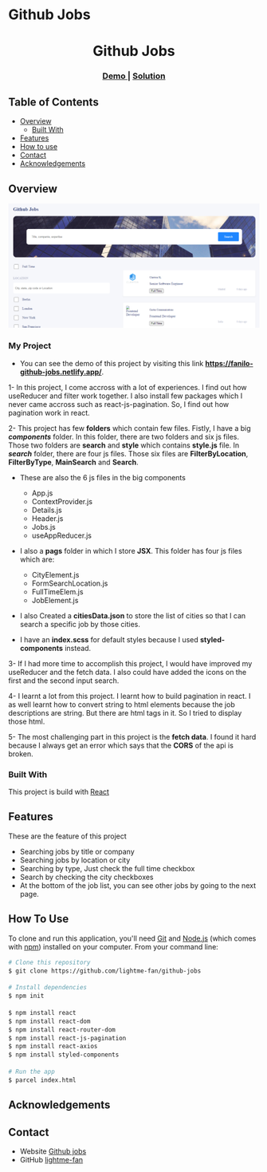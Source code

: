 # Github Jobs

<h1 align="center">Github Jobs</h1>

<div align="center">
  <h3>
    <a href="https://fanilo-github-jobs.netlify.app/">
      Demo
    </a>
    <span> | </span>
    <a href="https://github.com/lightme-fan/github-jobs">
      Solution
    </a>
  </h3>
</div>

<!-- TABLE OF CONTENTS -->

## Table of Contents

-   [Overview](#overview)
    -   [Built With](#built-with)
-   [Features](#features)
-   [How to use](#how-to-use)
-   [Contact](#contact)
-   [Acknowledgements](#acknowledgements)

<!-- OVERVIEW -->

## Overview

![screenshot](./assets/screeshot.png)

### My Project

- You can see the demo of this project by visiting this link **https://fanilo-github-jobs.netlify.app/**.

1- In this project, I come accross with a lot of experiences. I find out how useReducer and filter work together. I also install few packages which I never came accross such as react-js-pagination. So, I find out how pagination work in react.

2- This project has few **folders** which contain few files. Fistly, I have a big ***components*** folder. In this folder, there are two folders and six js files. Those two folders are **search** and **style** which contains **style.js** file. In ***search*** folder, there are four js files. Those six files are **FilterByLocation**, **FilterByType**, **MainSearch** and **Search**.

- These are also the 6 js files in the big components
  - App.js
  - ContextProvider.js
  - Details.js
  - Header.js
  - Jobs.js
  - useAppReducer.js

- I also a **pags** folder in which I store **JSX**. This folder has four js files which are:
  - CityElement.js
  - FormSearchLocation.js
  - FullTimeElem.js
  - JobElement.js

- I also Created a **citiesData.json** to store the list of cities so that I can search a specific job by those cities.

- I have an **index.scss** for default styles because I used **styled-components** instead. 

3- If I had more time to accomplish this project, I would have improved my useReducer and the fetch data. I also could have added the icons on the first and the second input search. 

4- I learnt a lot from this project. I learnt how to build pagination in react. I as well learnt how to convert string to html elements because the job descriptions are string. But there are html tags in it. So I tried to display those html.

5- The most challenging part in this project is the **fetch data**. I found it hard because I always get an error which says that the **CORS** of the api is broken.

### Built With
This project is build with [React](https://reactjs.org/)

## Features
These are the feature of this project

- Searching jobs by title or company
- Searching jobs by location or city
- Searching by type, Just check the full time checkbox
- Search by checking the city checkboxes
- At the bottom of the job list, you can see other jobs by going to the next page.

## How To Use

To clone and run this application, you'll need [Git](https://git-scm.com) and [Node.js](https://nodejs.org/en/download/) (which comes with [npm](http://npmjs.com)) installed on your computer. From your command line:

```bash
# Clone this repository
$ git clone https://github.com/lightme-fan/github-jobs

# Install dependencies
$ npm init

$ npm install react
$ npm install react-dom
$ npm install react-router-dom
$ npm install react-js-pagination
$ npm install react-axios
$ npm install styled-components

# Run the app
$ parcel index.html
```

## Acknowledgements

<!-- This section should list any articles or add-ons/plugins that helps you to complete the project. This is optional but it will help you in the future. For example: -->

## Contact

-   Website [Github jobs](https://fanilo-github-jobs.netlify.app/)
-   GitHub [lightme-fan](https://github.com/lightme-fan/github-jobs)
